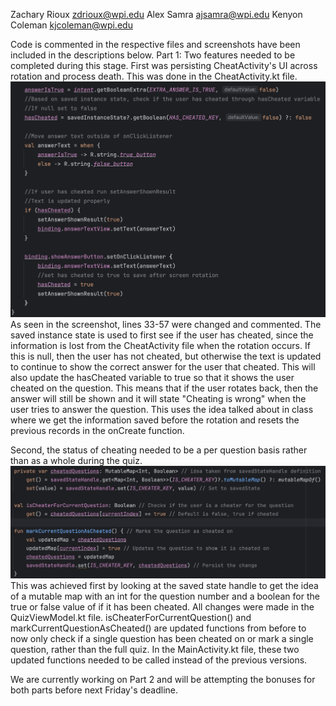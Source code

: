 Zachary Rioux zdrioux@wpi.edu
Alex Samra ajsamra@wpi.edu
Kenyon Coleman kjcoleman@wpi.edu

Code is commented in the respective files and screenshots have been included in the descriptions below.
Part 1:
Two features needed to be completed during this stage. First was persisting CheatActivity's UI
    across rotation and process death. This was done in the CheatActivity.kt file.
     ![CheatActivityChanges.png](CheatActivityChanges.png)
    As seen in the screenshot, lines 33-57 were changed and commented. The saved instance state is 
    used to first see if the user has cheated, since the information is lost from the CheatActivity
    file when the rotation occurs. If this is null, then the user has not cheated, but otherwise the
    text is updated to continue to show the correct answer for the user that cheated. This will also
    update the hasCheated variable to true so that it shows the user cheated on the question. This means that
    if the user rotates back, then the answer will still be shown and it will state "Cheating is wrong"
    when the user tries to answer the question. This uses the idea talked about in class where we get
    the information saved before the rotation and resets the previous records in the onCreate function.
    
Second, the status of cheating needed to be a per question basis rather than as a whole during the quiz.
    ![QuizViewModelChanges.png](QuizViewModelChanges.png)
    This was achieved first by looking at the saved state handle to get the idea of a mutable map with an
    int for the question number and a boolean for the true or false value of if it has been cheated. All
    changes were made in the QuizViewModel.kt file. isCheaterForCurrentQuestion() and markCurrentQuestionAsCheated()
    are updated functions from before to now only check if a single question has been cheated on or 
    mark a single question, rather than the full quiz. In the MainActivity.kt file, these two updated
    functions needed to be called instead of the previous versions.

We are currently working on Part 2 and will be attempting the bonuses for both parts before next Friday's deadline.
